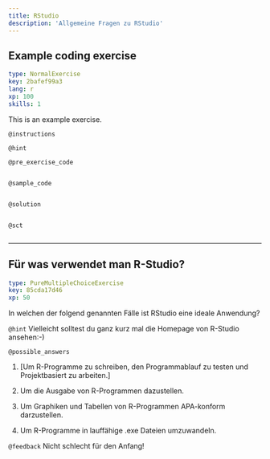 ```yaml
---
title: RStudio
description: 'Allgemeine Fragen zu RStudio'
---
```


## Example coding exercise

```yaml
type: NormalExercise
key: 2bafef99a3
lang: r
xp: 100
skills: 1
```

This is an example exercise.

`@instructions`


`@hint`


`@pre_exercise_code`
```{r}

```

`@sample_code`
```{r}

```

`@solution`
```{r}

```

`@sct`
```{r}

```

---

## Für was verwendet man R-Studio?

```yaml
type: PureMultipleChoiceExercise
key: 85cda17d46
xp: 50
```

In welchen der folgend genannten Fälle ist RStudio eine ideale Anwendung?

`@hint`
Vielleicht solltest du ganz kurz mal die Homepage von R-Studio ansehen:-)

`@possible_answers`
1. [Um R-Programme zu schreiben, den Programmablauf zu testen und Projektbasiert zu arbeiten.]

2. Um die Ausgabe von R-Programmen dazustellen.

3. Um Graphiken und Tabellen von R-Programmen APA-konform darzustellen.

4. Um R-Programme in lauffähige .exe Dateien umzuwandeln.

`@feedback`
Nicht schlecht für den Anfang!
